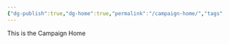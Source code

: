 ```yaml
---
{"dg-publish":true,"dg-home":true,"permalink":"/campaign-home/","tags":["gardenEntry"],"dgPassFrontmatter":true}
---
```



This is the Campaign Home